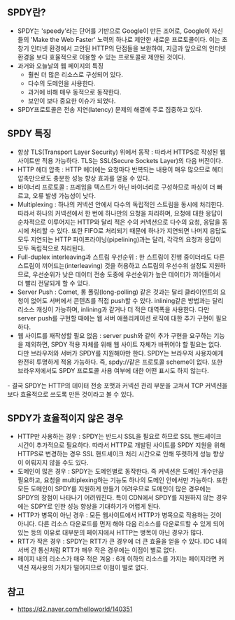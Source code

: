 ## SPDY란?
- SPDY는 'speedy'라는 단어를 기반으로 Google이 만든 조어로, Google이 자신들의 'Make the Web Faster' 노력의 하나로 제안한 새로운 프로토콜이다. 이는 초창기 인터넷 환경에서 고안된 HTTP의 단점들을 보완하여, 지금과 앞으로의 인터넷 환경을 보다 효율적으로 이용할 수 있는 프로토콜로 제안된 것이다.
- 과거와 오늘날의 웹 페이지의 특징
  <ul><li>훨씬 더 많은 리소스로 구성되어 있다.</li>
  <li>다수의 도메인을 사용한다.</li>
  <li>과거에 비해 매우 동적으로 동작한다.</li>
  <li>보안이 보다 중요한 이슈가 되었다.</li></ul>
- SPDY프로토콜은 전송 지연(latency) 문제의 해결에 주로 집중하고 있다.

## SPDY 특징
  <ul><li>항상 TLS(Transport Layer Security) 위에서 동작 : 따라서 HTTPS로 작성된 웹 사이트만 적용 가능하다. TLS는 SSL(Secure Sockets Layer)의 다음 버전이다.</li>
  <li>HTTP 헤더 압축 : HTTP 헤더에는 요청마다 반복되는 내용이 매우 많으므로 헤더 압축만으로도 충분한 성능 향상 효과를 얻을 수 있다. </li>
  <li>바이너리 프로토콜 : 프레임을 텍스트가 아닌 바이너리로 구성하므로 파싱이 더 빠르고, 오류 발생 가능성이 낮다.</li>
  <li>Multiplexing : 하나의 커넥션 안에서 다수의 독립적인 스트림을 동시에 처리한다. 따라서 하나의 커넥션에서 한 번에 하나만의 요청을 처리하며, 요청에 대한 응답이 순차적으로 이루어지는 HTTP와 달리 적은 수의 커넥션으로 다수의 요청, 응답을 동시에 처리할 수 있다. 또한 FIFO로 처리되기 때문에 하나가 지연되면 나머지 응답도 모두 지연되는 HTTP 파이프라이닝(pipelining)과는 달리, 각각의 요청과 응답이 모두 독립적으로 처리된다.</li>
  <li>Full-duplex interleaving과 스트림 우선순위 : 한 스트림이 진행 중이더라도 다른 스트림이 끼어드는(interleaving) 것을 허용하고 스트림의 우선수위 설정도 지원하므로, 우선순위가 낮은 데이터 전송 도중에 우선순위가 높은 데이터가 끼어들어서 더 빨리 전달되게 할 수 있다.</li>
  <li>Server Push : Comet, 롱 폴링(long-polling) 같은 것과는 달리 클라이언트의 요청이 없어도 서버에서 콘텐츠를 직접 push할 수 있다. inlining같은 방법과는 달리 리소스 캐싱이 가능하며, inlining과 같거나 더 적은 대역폭을 사용한다. 다만 server push를 구현할 때에는 웹 서버 애플리케이션 로직에 대한 추가 구현이 필요하다.</li>
  <li>웹 사이트를 재작성할 필요 없음 : server push와 같이 추가 구현을 요구하는 기능을 제외하면, SPDY 적용 자체를 위해 웹 사이트 자체가 바뀌어야 할 필요는 없다. 다만 브라우저와 서버가 SPDY를 지원해야만 한다. SPDY는 브라우저 사용자에게 완전히 투명하게 적용 가능하다. 즉, spdy://같은 프로토콜 scheme이 없다. 또한 브라우저에서도 SPDY 프로토콜 사용 여부에 대한 어떤 표시도 하지 않는다.</li></ul>
- 결국 SPDY는 HTTP의 데이터 전송 포맷과 커넥션 관리 부분을 고쳐서 TCP 커넥션을 보다 효율적으로 쓰도록 만든 것이라고 볼 수 있다.

## SPDY가 효율적이지 않은 경우
  <ul><li>HTTP만 사용하는 경우 : SPDY는 반드시 SSL을 필요로 하므로 SSL 핸드셰이크 시간이 추가적으로 필요하다. 따라서 HTTP로 개발된 사이트를 SPDY 지원을 위해 HTTPS로 변경하는 경우 SSL 핸드셰이크 처리 시간으로 인해 뚜렷하게 성능 향상이 이뤄지지 않을 수도 있다.</li>
  <li>도메인이 많은 경우 : SPDY는 도메인별로 동작한다. 즉 커넥션은 도메인 개수만큼 필요하고, 요청을 multiplexing하는 기능도 하나의 도메인 안에서만 가능하다. 또한 모든 도메인이 SPDY를 지원하게 만들기 어려우므로 도메인이 많은 경우에는 SPDY의 장점이 나타나기 어려워진다. 특이 CDN에서 SPDY를 지원하지 않는 경우에는 SDPY로 인한 성능 향상을 기대하기가 어렵게 된다.</li>
  <li>HTTP가 병목이 아닌 경우 : 모든 웹사이트에서 HTTP가 병목으로 작용하는 것이 아니다. 다른 리소스 다운로드를 먼저 해야 다음 리소스를 다운로드할 수 있게 되어 있는 등의 이유로 대부분의 페이지에서 HTTP는 병목이 아닌 경우가 많다.</li>
  <li>RTT가 작은 경우 : SPDY는 RTT가 큰 경우에 더 큰 효율을 얻을 수 있다. IDC 내의 서버 간 통신처럼 RTT가 매우 작은 경우에는 이점이 별로 없다.</li>
  <li>페이지 내의 리소스가 매우 적은 겨웅 : 6개 이하의 리소스를 가지는 페이지라면 커넥션 재사용의 가치가 떨어지므로 이점이 별로 없다.</li></ul>
  
## 참고
- https://d2.naver.com/helloworld/140351
